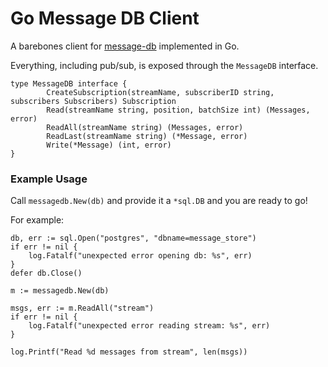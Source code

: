 # Go Message DB Client

A barebones client for [message-db](https://github.com/message-db/message-db) implemented in Go.

Everything, including pub/sub, is exposed through the `MessageDB` interface.

```
type MessageDB interface {
        CreateSubscription(streamName, subscriberID string, subscribers Subscribers) Subscription
        Read(streamName string, position, batchSize int) (Messages, error)
        ReadAll(streamName string) (Messages, error)
        ReadLast(streamName string) (*Message, error)
        Write(*Message) (int, error)
}
```


### Example Usage

Call `messagedb.New(db)` and provide it a `*sql.DB` and you are ready to go!

For example:

```
db, err := sql.Open("postgres", "dbname=message_store")
if err != nil {
	log.Fatalf("unexpected error opening db: %s", err)
}
defer db.Close()

m := messagedb.New(db)

msgs, err := m.ReadAll("stream")
if err != nil {
	log.Fatalf("unexpected error reading stream: %s", err)
}

log.Printf("Read %d messages from stream", len(msgs))
```

